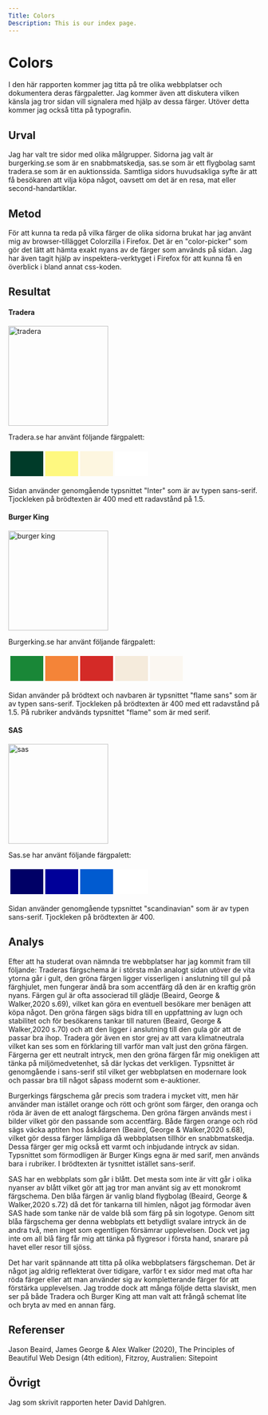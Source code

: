 ```yaml
---
Title: Colors
Description: This is our index page.
---
```


Colors
=========================
I den här rapporten kommer jag titta på tre olika webbplatser och dokumentera deras färgpaletter. Jag kommer även 
att diskutera vilken känsla jag tror sidan vill signalera med hjälp av dessa färger. Utöver detta kommer jag också
titta på typografin. 


Urval
--------------------------
Jag har valt tre sidor med olika målgrupper. Sidorna jag valt är burgerking.se som är en snabbmatskedja, sas.se som är ett flygbolag samt tradera.se som är en auktionssida. Samtliga sidors huvudsakliga syfte är att få besökaren att vilja köpa något, oavsett om det är en resa, mat eller second-handartiklar.


Metod
--------------------------
För att kunna ta reda på vilka färger de olika sidorna brukat har jag använt mig av browser-tillägget Colorzilla i Firefox. Det är en "color-picker" som gör det lätt att hämta exakt nyans av de färger som används på sidan. Jag har även tagit hjälp av inspektera-verktyget i Firefox för att kunna få en överblick i bland annat css-koden.


Resultat
--------------------------
<h4 style="text-align: left">Tradera</h4>
<p><a href="%base_url%/image/tradera.png"><img src="%base_url%/image/tradera.png" alt="tradera" width="200"><a></p>
Tradera.se har använt följande färgpalett:
<table style="border-spacing: 4px; border-collapse: separate">
<tr>
<td style="height: 50px; width: 50px; background-color: #003b29">
<td style="height: 50px; width: 50px; background-color: #fef880">
<td style="height: 50px; width: 50px; background-color: #fdf6e0">
<td style="height: 50px; width: 50px; background-color: #ffffff">
</tr>
</table>

Sidan använder genomgående typsnittet "Inter" som är av typen sans-serif. Tjockleken på brödtexten är 400 med ett radavstånd på 1.5.

<h4 style="text-align: left">Burger King</h4>
<p><a href="%base_url%/image/bk.png"><img src="%base_url%/image/bk.png" alt="burger king" width="200"><a></p>
Burgerking.se har använt följande färgpalett:
<table style="border-spacing: 4px; border-collapse: separate">
<tr>
<td style="height: 50px; width: 50px; background-color: #198737">
<td style="height: 50px; width: 50px; background-color: #f48438">
<td style="height: 50px; width: 50px; background-color: #d42a27">
<td style="height: 50px; width: 50px; background-color: #f5ebdc">
<td style="height: 50px; width: 50px; background-color: #fbf7f1">
</tr>
</table>

Sidan använder på brödtext och navbaren är  typsnittet "flame sans" som är av typen sans-serif. Tjockleken på brödtexten är 400 med ett radavstånd på 1.5. På rubriker andvänds typsnittet "flame" som är med serif.

<h4 style="text-align: left">SAS</h4>
<p><a href="%base_url%/image/sas.png"><img src="%base_url%/image/sas.png" alt="sas" width="200"><a></p>
Sas.se har använt följande färgpalett:
<table style="border-spacing: 4px; border-collapse: separate">
<tr>
<td style="height: 50px; width: 50px; background-color: #000066">
<td style="height: 50px; width: 50px; background-color: #000099">
<td style="height: 50px; width: 50px; background-color: #015bd0">
<td style="height: 50px; width: 50px; background-color: #ffffff">
</tr>
</table>

Sidan använder genomgående typsnittet "scandinavian" som är av typen sans-serif. Tjockleken på brödtexten är 400. 


Analys
--------------------------
Efter att ha studerat ovan nämnda tre webbplatser har jag kommit fram till följande: Traderas färgschema är i största mån analogt sidan utöver de vita ytorna går i gult, den gröna färgen ligger visserligen i anslutning till gul på färghjulet, men fungerar ändå bra som accentfärg då den är en kraftig grön nyans. Färgen gul är ofta associerad till glädje (Beaird, George & Walker,2020 s.69), vilket kan göra en eventuell besökare mer benägen att köpa något. Den gröna färgen sägs bidra till en uppfattning av lugn och stabilitet och för besökarens tankar till naturen (Beaird, George & Walker,2020 s.70) och att den ligger i anslutning till den gula gör att de passar bra ihop. Tradera gör även en stor grej av att vara klimatneutrala vilket kan ses som en förklaring till varför man valt just den gröna färgen. Färgerna ger ett neutralt intryck, men den gröna färgen får mig onekligen att tänka på miljömedvetenhet, så där lyckas det verkligen. Typsnittet är genomgående i sans-serif stil vilket ger webbplatsen en modernare look och passar bra till något såpass modernt som e-auktioner. 

Burgerkings färgschema går precis som tradera i mycket vitt, men här använder man istället orange och rött och grönt som färger, den oranga och röda är även de ett analogt färgschema. Den gröna färgen används mest i bilder vilket gör den passande som accentfärg. Både färgen orange och röd sägs väcka aptiten hos åskådaren (Beaird, George & Walker,2020 s.68), vilket gör dessa färger lämpliga då webbplatsen tillhör en snabbmatskedja. Dessa färger ger mig också ett varmt och inbjudande intryck av sidan. Typsnittet som förmodligen är Burger Kings egna är med sarif, men används bara i rubriker. I brödtexten är tysnittet istället sans-serif. 

SAS har en webbplats som går i blått. Det mesta som inte är vitt går i olika nyanser av blått vilket gör att jag tror man använt sig av ett monokromt färgschema. Den blåa färgen är vanlig bland flygbolag (Beaird, George & Walker,2020 s.72) då det för tankarna till himlen, något jag förmodar även SAS hade som tanke när de valde blå som färg på sin logotype. Genom sitt blåa färgschema ger denna webbplats ett betydligt svalare intryck än de andra två, men inget som egentligen försämrar upplevelsen. Dock vet jag inte om all blå färg får mig att tänka på flygresor i första hand, snarare på havet eller resor till sjöss.

Det har varit spännande att titta på olika webbplatsers färgscheman. Det är något jag aldrig reflekterat över tidigare, varför t ex sidor med mat ofta har röda färger eller att man använder sig av kompletterande färger för att
förstärka upplevelsen. Jag trodde dock att många följde detta slaviskt, men ser på både Tradera och Burger King att man valt att frångå schemat lite och bryta av med en annan färg.


Referenser
--------------------------
Jason Beaird, James George & Alex Walker (2020), The Principles of Beautiful Web Design (4th edition), Fitzroy, Australien: Sitepoint


Övrigt
--------------------------
Jag som skrivit rapporten heter David Dahlgren.